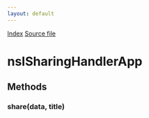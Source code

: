 ```yaml
---
layout: default
---
```

<div id='links'><a href="../index.html">Index</a>
<a href="http://dxr.mozilla.org/mozilla-central/source/uriloader/exthandler/nsIExternalSharingAppService.idl">Source file</a>
</div>

# nsISharingHandlerApp #

## Methods ##

### share(data, title) ###
